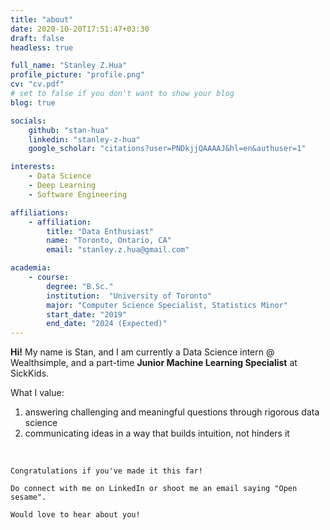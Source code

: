 ```yaml
---
title: "about"
date: 2020-10-20T17:51:47+03:30
draft: false
headless: true

full_name: "Stanley Z.Hua"
profile_picture: "profile.png"
cv: "cv.pdf"
# set to false if you don't want to show your blog
blog: true

socials:
    github: "stan-hua"
    linkedin: "stanley-z-hua"
    google_scholar: "citations?user=PNDkjjQAAAAJ&hl=en&authuser=1"

interests:
    - Data Science
    - Deep Learning
    - Software Engineering

affiliations:
    - affiliation:
        title: "Data Enthusiast"
        name: "Toronto, Ontario, CA"
        email: "stanley.z.hua@gmail.com"

academia:
    - course:
        degree: "B.Sc."
        institution:  "University of Toronto"
        major: "Computer Science Specialist, Statistics Minor"
        start_date: "2019"
        end_date: "2024 (Expected)"
---
```


**Hi!** My name is Stan, and I am currently a Data Science intern @ Wealthsimple, and a part-time **Junior Machine Learning Specialist** at SickKids.

What I value:
1. answering challenging and meaningful questions through rigorous data science
2. communicating ideas in a way that builds intuition, not hinders it


<br>

```
Congratulations if you've made it this far!

Do connect with me on LinkedIn or shoot me an email saying "Open sesame".

Would love to hear about you!
```

<br>
